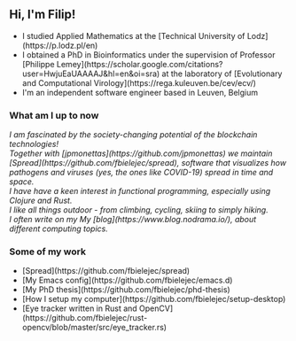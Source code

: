 <h2> Hi, I'm Filip!
<!-- <img src="" width="50"> -->
</h2>

<!-- <img align='right' src="https://www.visitleuven.be/sites/visitleuven.be/files/styles/is_medium/public/images/2021-10/430x310_grotemarkt_sintpieterskerk.png" width="230"> -->

<ul>
  <li>I studied Applied Mathematics at the [Technical University of Lodz](https://p.lodz.pl/en)</li>
  <li>I obtained a PhD in Bioinformatics under the supervision of Professor [Philippe Lemey](https://scholar.google.com/citations?user=HwjuEaUAAAAJ&hl=en&oi=sra) at the laboratory of [Evolutionary and Computational Virology](https://rega.kuleuven.be/cev/ecv/)</li>
  <li>I'm an independent software engineer based in Leuven, Belgium</li>
</ul>

### What am I up to now

<p><em>
I am fascinated by the society-changing potential of the blockchain technologies!</br>
Together with [jpmonettas](https://github.com/jpmonettas) we maintain [Spread](https://github.com/fbielejec/spread), software that visualizes how pathogens and viruses (yes, the ones like COVID-19) spread in time and space.</br>
I have have a keen interest in functional programming, especially using Clojure and Rust.</br>
I like all things outdoor - from climbing, cycling, skiing to simply hiking.</br>
I often write on my My [blog](https://www.blog.nodrama.io/), about different computing topics.</br>
</em></p>

### Some of my work

<ul>
  <li>[Spread](https://github.com/fbielejec/spread)</li>
  <li>[My Emacs config](https://github.com/fbielejec/emacs.d)</li>
  <li>[My PhD thesis](https://github.com/fbielejec/phd-thesis)</li>
  <li>[How I setup my computer](https://github.com/fbielejec/setup-desktop)</li>
  <li>[Eye tracker written in Rust and OpenCV](https://github.com/fbielejec/rust-opencv/blob/master/src/eye_tracker.rs)</li>
</ul>
